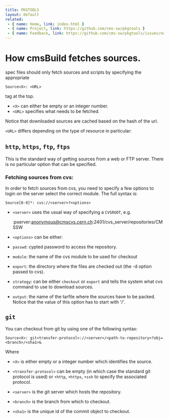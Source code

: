 ```yaml
---
title: PKGTOOLS
layout: default
related:
 - { name: Home, link: index.html }
 - { name: Project, link: https://github.com/cms-sw/pkgtools }
 - { name: Feedback, link: https://github.com/cms-sw/pkgtools/issues/new }
---
```


# How cmsBuild fetches sources.

spec files should only fetch sources and scripts by specifying the appropriate 

    Source<X>: <URL>

tag at the top. 

* `<X>` can either be empty or an integer number.
* `<URL>` specifies what needs to be fetched.

Notice that downloaded sources are cached based on the hash of the url.

`<URL>` differs depending on the type of resource in particular:

## `http`, `https`, `ftp`, `ftps`

This is the standard way of getting sources from a web or FTP server. There is
no particular option that can be specified.

###  Fetching sources from cvs:

In order to fetch sources from cvs, you need to specify a few options to login
on the server select the correct module.
The full syntax is:

    Source[0-9]*: cvs://<server>?<options>

* `<server>` uses the usual way of specifying a `CVSROOT`, e.g.

    :pserver:anonymous@cmscvs.cern.ch:2401/cvs_server/repositories/CMSSW

* `<options>` can be either:

* `passwd`: cypted password to access the repository.
* `module`: the name of the cvs module to be used for checkout
* `export`: the directory where the files are checked out (the -d option passed to cvs).
* `strategy`: can be either `checkout` or `export` and tells the system what
  cvs command to use to download sources.
* `output`: the name of the tarfile where the sources have to be packed. Notice that the
  value of this option has to start with '/'.

## `git`

You can checkout from git by using one of the following syntax:

    Source<X>: git<transfer-protocol>://<server>/<path-to-repository>?obj=<branch>/<sha1>&

Where 

* `<X>` is either empty or a integer number which identifies the source.
* `<transfer-protocol>` can be empty (in which case the standard git protocol
  is used) or `+http`, `+https`, `+ssh` to specify the associated protocol.

* `<server>` is the git server which hosts the repository.
* `<branch>` is the branch from which to checkout.
* `<sha1>` is the unique id of the commit object to checkout.
